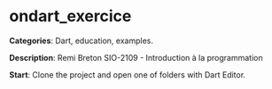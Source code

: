 # ondart_exercice

**Categories**: Dart, education, examples.

**Description**:
Remi Breton
SIO-2109 - Introduction à la programmation

**Start**:
Clone the project and open one of folders with Dart Editor. 